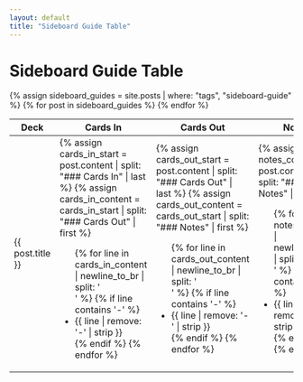 ```yaml
---
layout: default
title: "Sideboard Guide Table"
---
```


# Sideboard Guide Table

<table>
    <thead>
        <tr>
            <th>Deck</th>
            <th>Cards In</th>
            <th>Cards Out</th>
            <th>Notes</th>
        </tr>
    </thead>
    <tbody>
        {% assign sideboard_guides = site.posts | where: "tags", "sideboard-guide" %}
        {% for post in sideboard_guides %}
            <tr>
                <td>{{ post.title }}</td>
                <td>
                    {% assign cards_in_start = post.content | split: "### Cards In" | last %}
                    {% assign cards_in_content = cards_in_start | split: "### Cards Out" | first %}
                    <ul>
                        {% for line in cards_in_content | newline_to_br | split: '<br />' %}
                            {% if line contains '-' %}
                                <li>{{ line | remove: '-' | strip }}</li>
                            {% endif %}
                        {% endfor %}
                    </ul>
                </td>
                <td>
                    {% assign cards_out_start = post.content | split: "### Cards Out" | last %}
                    {% assign cards_out_content = cards_out_start | split: "### Notes" | first %}
                    <ul>
                        {% for line in cards_out_content | newline_to_br | split: '<br />' %}
                            {% if line contains '-' %}
                                <li>{{ line | remove: '-' | strip }}</li>
                            {% endif %}
                        {% endfor %}
                    </ul>
                </td>
                <td>
                    {% assign notes_content = post.content | split: "### Notes" | last %}
                    <ul>
                        {% for line in notes_content | newline_to_br | split: '<br />' %}
                            {% if line contains '-' %}
                                <li>{{ line | remove: '-' | strip }}</li>
                            {% endif %}
                        {% endfor %}
                    </ul>
                </td>
            </tr>
        {% endfor %}
    </tbody>
</table>
